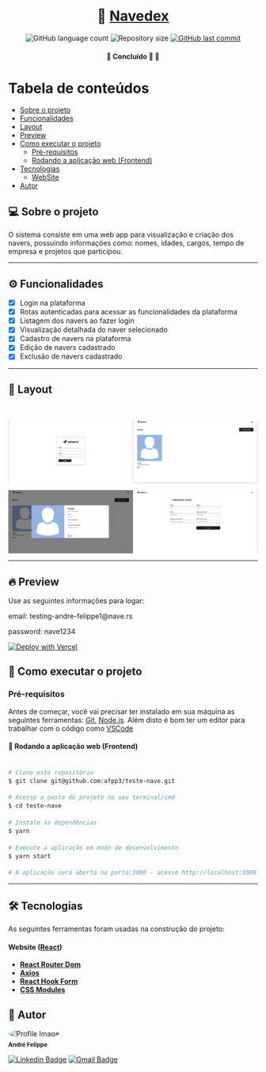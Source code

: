 <h1 align="center">
    🚀  <a href="https://teste-nave.vercel.app/" alt="site nave"> Navedex </a>
</h1>

<p align="center">
  <img alt="GitHub language count" src="https://img.shields.io/github/languages/count/afpp3/teste-nave?color=%2304D361">

  <img alt="Repository size" src="https://img.shields.io/github/repo-size/afpp3/teste-nave">

  <a href="https://github.com/afpp3/teste-nave/commits/master">
    <img alt="GitHub last commit" src="https://img.shields.io/github/last-commit/afpp3/teste-nave">
  </a>

</p>

<h4 align="center">
	🚧   Concluído 🚀 🚧
</h4>

# Tabela de conteúdos

<!--ts-->

- [Sobre o projeto](#-sobre-o-projeto)
- [Funcionalidades](#-funcionalidades)
- [Layout](#-layout)
- [Preview](#-preview)
- [Como executar o projeto](#-como-executar-o-projeto)
  - [Pré-requisitos](#pré-requisitos)
  - [Rodando a aplicação web (Frontend)](#user-content--rodando-a-aplicação-web-frontend)
- [Tecnologias](#-tecnologias)
  - [WebSite](#user-content-website--react----typescript)
- [Autor](#-autor)
<!--te-->

## 💻 Sobre o projeto

O sistema consiste em uma web app para visualização e criação dos navers, possuindo informações como: nomes, idades, cargos, tempo de empresa e projetos que participou.

---

## ⚙️ Funcionalidades

- [x] Login na plataforma
- [x] Rotas autenticadas para acessar as funcionalidades da plataforma
- [x] Listagem dos navers ao fazer login
- [x] Visualização detalhada do naver selecionado
- [x] Cadastro de navers na plataforma
- [x] Edição de navers cadastrado
- [x] Exclusão de navers cadastrado

---

## 🎨 Layout

<br>

<p align="center" style="display: grid; grid-template-columns: 1fr 1fr; gap: 20">
  <img alt="NextLevelWeek" title="#NextLevelWeek" src=".github/login.png" width="400px">

  <img alt="NextLevelWeek" title="#NextLevelWeek" src=".github/home.png" width="400px">

</p>

<p align="center" style="display: grid; grid-template-columns: 1fr 1fr; gap: 20">
  <img alt="NextLevelWeek" title="#NextLevelWeek" src=".github/naver-details.png" width="400px">

  <img alt="NextLevelWeek" title="#NextLevelWeek" src=".github/create-naver.png" width="400px">

</p>

---

## 🔥 Preview

Use as seguintes informações para logar:

<p>
  email: testing-andre-felippe1@nave.rs
</p>

<p>
  password: nave1234
</p>

[![Deploy with Vercel](https://vercel.com/button)](https://teste-nave.vercel.app/)

## 🚀 Como executar o projeto

### Pré-requisitos

Antes de começar, você vai precisar ter instalado em sua máquina as seguintes ferramentas:
[Git](https://git-scm.com), [Node.js](https://nodejs.org/en/).
Além disto é bom ter um editor para trabalhar com o código como [VSCode](https://code.visualstudio.com/)

#### 🧭 Rodando a aplicação web (Frontend)

```bash

# Clone este repositório
$ git clone git@github.com:afpp3/teste-nave.git

# Acesse a pasta do projeto no seu terminal/cmd
$ cd teste-nave

# Instale as dependências
$ yarn

# Execute a aplicação em modo de desenvolvimento
$ yarn start

# A aplicação será aberta na porta:3000 - acesse http://localhost:3000 no seu navegador

```

---

## 🛠 Tecnologias

As seguintes ferramentas foram usadas na construção do projeto:

#### **Website** ([React](https://reactjs.org/))

- **[React Router Dom](https://github.com/ReactTraining/react-router/tree/master/packages/react-router-dom)**
- **[Axios](https://github.com/axios/axios)**
- **[React Hook Form](https://react-hook-form.com/)**
- **[CSS Modules](https://github.com/css-modules/css-modules)**

## 🦸 Autor

 <img style="border-radius: 50%;" src="https://avatars.githubusercontent.com/u/29411637?s=460&u=61f735732a7a599dc45bb21a7a64cf46a1a7d563&v=4" width="100px;" alt="Profile Image"/>
 <br />
 <sub><b>André Felippe</b></sub></a> <a href="https://www.linkedin.com/in/andre-felippe/" title="Linkedin"></a>
 <br />

[![Linkedin Badge](https://img.shields.io/badge/-André-blue?style=flat-square&logo=Linkedin&logoColor=white&link=https://www.linkedin.com/in/andre-felippe/)](https://www.linkedin.com/in/andre-felippe/)
[![Gmail Badge](https://img.shields.io/badge/-afelipp3@gmail.com-c14438?style=flat-square&logo=Gmail&logoColor=white&link=mailto:afelipp3@gmail.com)](afelipp3@gmail.com)

